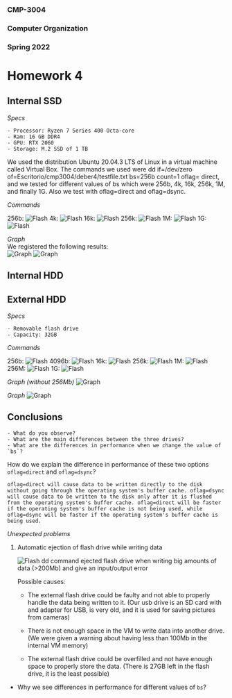 ### CMP-3004

### Computer Organization

### Spring 2022

# Homework 4

## Internal SSD

_Specs_

    - Processor: Ryzen 7 Series 400 Octa-core
    - Ram: 16 GB DDR4
    - GPU: RTX 2060
    - Storage: M.2 SSD of 1 TB

We used the distribution Ubuntu 20.04.3 LTS of Linux in a virtual machine called Virtual Box. The commands we used were dd if=/dev/zero of=Escritorio/cmp3004/deber4/testfile.txt bs=256b count=1 oflag= direct,  and we tested for different values of bs which were 256b, 4k, 16k, 256k, 1M, and finally 1G. Also we test with oflag=direct and oflag=dsync. 


_Commands_

256b:
![Flash](./Images/SSD/256bSSD.png)
4k:
![Flash](./Images/SSD/4kSSD.png)
16k:
![Flash](./Images/SSD/16kSSD.png)
256k:
![Flash](./Images/SSD/256kSSD.png)
1M:
![Flash](./Images/SSD/1MSSD.png)
1G:
![Flash](./Images/SSD/1GSSD.png)

_Graph_  
We registered the following results:  
![Graph](./Images/SSD/tableSSD.png)
![Graph](./Images/SSD/graphSSD.png)

## Internal HDD

## External HDD

_Specs_

    - Removable flash drive
    - Capacity: 32GB

_Commands_

256b:
![Flash](./Images/Flash/256b.jpeg)
4096b:
![Flash](./Images/Flash/4096b.jpeg)
16k:
![Flash](./Images/Flash/16k.jpeg)
256k:
![Flash](./Images/Flash/256k.jpeg)
1M:
![Flash](./Images/Flash/1M.jpeg)
256M:
![Flash](./Images/Flash/256M.jpg)
1G:
![Flash](./Images/Flash/1G.jpg)

_Graph (without 256Mb)_
![Graph](./Images/Flash/Picture1.png)

_Graph_
![Graph](./Images/Flash/Picture2.png)

## Conclusions

    - What do you observe?
    - What are the main differences between the three drives?
    - What are the differences in performance when we change the value of `bs`?

How do we explain the difference in performance of these two options `oflag=direct` and `oflag=dsync`?

    oflag=direct will cause data to be written directly to the disk without going through the operating system's buffer cache. oflag=dsync will cause data to be written to the disk only after it is flushed from the operating system's buffer cache. oflag=direct will be faster if the operating system's buffer cache is not being used, while oflag=dsync will be faster if the operating system's buffer cache is being used.

_Unexpected problems_

1. Automatic ejection of flash drive while writing data

   ![Flash](./Images/Flash/1GD.jpg)
   dd command ejected flash drive when writing big amounts of data (>200Mb) and give an input/output error

   Possible causes:

   - The external flash drive could be faulty and not able to properly handle the data being written to it. (Our usb drive is an SD card with and adapter for USB, is very old, and it is used for saving pictures from cameras)

   - There is not enough space in the VM to write data into another drive. (We were given a warning about having less than 100Mb in the internal VM memory)

   - The external flash drive could be overfilled and not have enough space to properly store the data. (There is 27GB left in the flash drive, it is the least possible)

- Why we see differences in performance for different values of `bs`?
